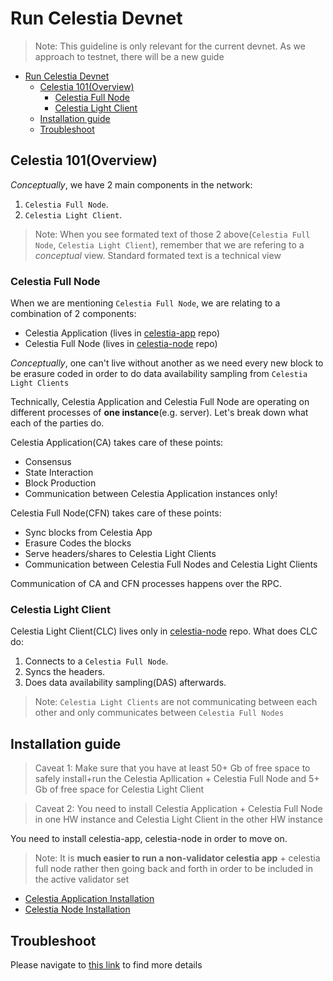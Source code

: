# Run Celestia Devnet
> Note: This guideline is only relevant for the current devnet. As we approach to testnet, there will be a new guide

- [Run Celestia Devnet](#run-celestia-devnet)
  - [Celestia 101(Overview)](#celestia-101overview)
    - [Celestia Full Node](#celestia-full-node)
    - [Celestia Light Client](#celestia-light-client)
  - [Installation guide](#installation-guide)
  - [Troubleshoot](#troubleshoot)

## Celestia 101(Overview)
<i>Conceptually</i>, we have 2 main components in the network: 
1. `Celestia Full Node`.
2. `Celestia Light Client`.

> Note: When you see formated text of those 2 above(`Celestia Full Node`, `Celestia Light Client`), remember that we are refering to a <i>conceptual</i> view. Standard formated text is a technical view 

### Celestia Full Node
When we are mentioning `Celestia Full Node`, we are relating to a combination of 2 components: 

- Celestia Application (lives in [celestia-app](https://github.com/celestiaorg/celestia-app) repo)
- Celestia Full Node (lives in [celestia-node](https://github.com/celestiaorg/celestia-node) repo)

<i>Conceptually</i>, one can't live without another as we need every new block to be erasure coded in order to do data availability sampling from `Celestia Light Clients`

Technically, Celestia Application and Celestia Full Node are operating on different processes of <b>one instance</b>(e.g. server). Let's break down what each of the parties do. 

Celestia Application(CA) takes care of these points: 
- Consensus
- State Interaction
- Block Production
- Communication between Celestia Application instances only!

Celestia Full Node(CFN) takes care of these points: 
- Sync blocks from Celestia App
- Erasure Codes the blocks
- Serve headers/shares to Celestia Light Clients
- Communication between Celestia Full Nodes and Celestia Light Clients

Communication of CA and CFN processes happens over the RPC.

### Celestia Light Client
Celestia Light Client(CLC) lives only in [celestia-node](https://github.com/celestiaorg/celestia-node) repo. What does CLC do: 
1. Connects to a `Celestia Full Node`.
2. Syncs the headers.
3. Does data availability sampling(DAS) afterwards.

> Note: `Celestia Light Clients` are not communicating between each other and only communicates between `Celestia Full Nodes`



## Installation guide
> Caveat 1: Make sure that you have at least 50+ Gb of free space to safely install+run the Celestia Apllication + Celestia Full Node and 5+ Gb of free space for Celestia Light Client

> Caveat 2: You need to install Celestia Application + Celestia Full Node in one HW instance and Celestia Light Client in the other HW instance

You need to install celestia-app, celestia-node in order to move on.
> Note: It is <b>much easier to run a non-validator celestia app</b> + celestia full node rather then going back and forth in order to be included in the active validator set

- [Celestia Application Installation](./xyz.md)
- [Celestia Node Installation](./celestia-node.md)

## Troubleshoot
Please navigate to [this link](./troubleshoot.md) to find more details


